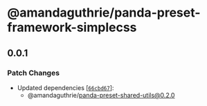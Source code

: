 # @amandaguthrie/panda-preset-framework-simplecss

## 0.0.1

### Patch Changes

- Updated dependencies [[`66cbd67`](https://github.com/amandaguthrie/panda-css-presets/commit/66cbd674bfc30a92cb1beb01b3cdb6c15e4b91cd)]:
  - @amandaguthrie/panda-preset-shared-utils@0.2.0
